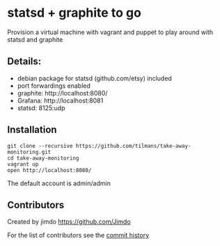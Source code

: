 # statsd + graphite to go

Provision a virtual machine with vagrant and puppet to play around with statsd and graphite

## Details:

 * debian package for statsd (github.com/etsy) included
 * port forwardings enabled
 * graphite: http://localhost:8080/
 * Grafana: http://localhost:8081
 * statsd: 8125:udp

## Installation

```
git clone --recursive https://github.com/tilmans/take-away-monitoring.git
cd take-away-monitoring
vagrant up
open http://localhost:8080/
```

The default account is admin/admin

## Contributors

Created by jimdo https://github.com/Jimdo

For the list of contributors see the [commit history](https://github.com/tilmans/vagrant-statsd-graphite-puppet/commits/master)